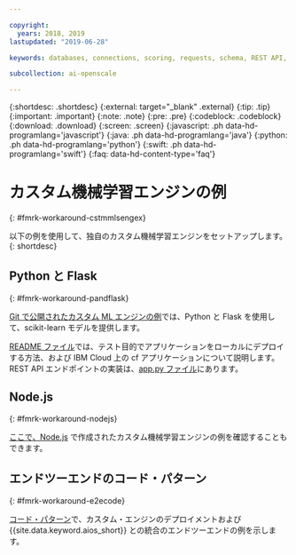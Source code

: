 ```yaml
---

copyright:
  years: 2018, 2019
lastupdated: "2019-06-28"

keywords: databases, connections, scoring, requests, schema, REST API, API

subcollection: ai-openscale

---
```


{:shortdesc: .shortdesc}
{:external: target="_blank" .external}
{:tip: .tip}
{:important: .important}
{:note: .note}
{:pre: .pre}
{:codeblock: .codeblock}
{:download: .download}
{:screen: .screen}
{:javascript: .ph data-hd-programlang='javascript'}
{:java: .ph data-hd-programlang='java'}
{:python: .ph data-hd-programlang='python'}
{:swift: .ph data-hd-programlang='swift'}
{:faq: data-hd-content-type='faq'}

# カスタム機械学習エンジンの例
{: #fmrk-workaround-cstmmlsengex}

以下の例を使用して、独自のカスタム機械学習エンジンをセットアップします。
{: shortdesc}

## Python と Flask
{: #fmrk-workaround-pandflask}

[Git で公開されたカスタム ML エンジンの例](https://github.com/pmservice/ai-openscale-tutorials/tree/master/applications/custom-ml-engine-bluemix)では、Python と Flask を使用して、scikit-learn モデルを提供します。

[README ファイル](https://github.com/pmservice/ai-openscale-tutorials/tree/master/applications/custom-ml-engine-bluemix)では、テスト目的でアプリケーションをローカルにデプロイする方法、および IBM Cloud 上の cf アプリケーションについて説明します。 REST API エンドポイントの実装は、[app.py ファイル](https://github.com/pmservice/ai-openscale-tutorials/blob/master/applications/custom-ml-engine-bluemix/app.py)にあります。

## Node.js
{: #fmrk-workaround-nodejs}

[ここで、Node.js](https://github.com/pmservice/ai-openscale-tutorials/tree/master/applications/custom-ml-engine-nodejs) で作成されたカスタム機械学習エンジンの例を確認することもできます。

## エンドツーエンドのコード・パターン
{: #fmrk-workaround-e2ecode}

[コード・パターン](https://developer.ibm.com/patterns/monitor-custom-machine-learning-engine-with-ai-openscale)で、カスタム・エンジンのデプロイメントおよび {{site.data.keyword.aios_short}} との統合のエンドツーエンドの例を示します。

